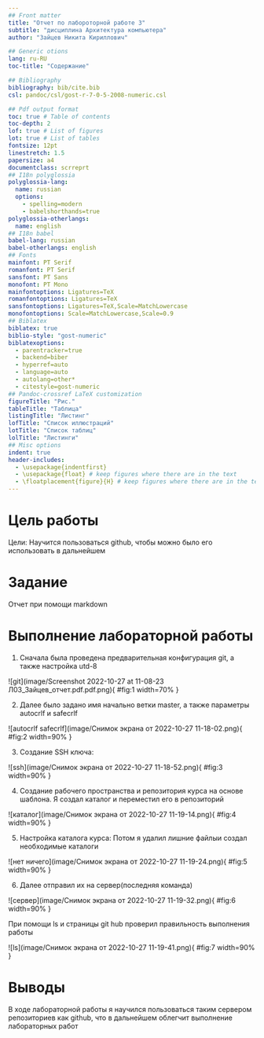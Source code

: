 ```yaml
---
## Front matter
title: "Отчет по лабороторной работе 3"
subtitle: "дисциплина Архитектура компьютера"
author: "Зайцев Никита Кириллович"

## Generic otions
lang: ru-RU
toc-title: "Содержание"

## Bibliography
bibliography: bib/cite.bib
csl: pandoc/csl/gost-r-7-0-5-2008-numeric.csl

## Pdf output format
toc: true # Table of contents
toc-depth: 2
lof: true # List of figures
lot: true # List of tables
fontsize: 12pt
linestretch: 1.5
papersize: a4
documentclass: scrreprt
## I18n polyglossia
polyglossia-lang:
  name: russian
  options:
	- spelling=modern
	- babelshorthands=true
polyglossia-otherlangs:
  name: english
## I18n babel
babel-lang: russian
babel-otherlangs: english
## Fonts
mainfont: PT Serif
romanfont: PT Serif
sansfont: PT Sans
monofont: PT Mono
mainfontoptions: Ligatures=TeX
romanfontoptions: Ligatures=TeX
sansfontoptions: Ligatures=TeX,Scale=MatchLowercase
monofontoptions: Scale=MatchLowercase,Scale=0.9
## Biblatex
biblatex: true
biblio-style: "gost-numeric"
biblatexoptions:
  - parentracker=true
  - backend=biber
  - hyperref=auto
  - language=auto
  - autolang=other*
  - citestyle=gost-numeric
## Pandoc-crossref LaTeX customization
figureTitle: "Рис."
tableTitle: "Таблица"
listingTitle: "Листинг"
lofTitle: "Список иллюстраций"
lotTitle: "Список таблиц"
lolTitle: "Листинги"
## Misc options
indent: true
header-includes:
  - \usepackage{indentfirst}
  - \usepackage{float} # keep figures where there are in the text
  - \floatplacement{figure}{H} # keep figures where there are in the text
---
```


# Цель работы
Цели: Научится пользоваться github, чтобы можно было его использовать в дальнейшем

# Задание

Отчет при помощи markdown


# Выполнение лабораторной работы
1. Сначала была проведена предварительная конфигурация git, а также настройка utd-8

![git](image/Screenshot 2022-10-27 at 11-08-23 Л03_Зайцев_отчет.pdf.pdf.png){ #fig:1 width=70% }

2. Далее было задано имя начально ветки master, а также параметры autocrlf и safecrlf

![autocrlf safecrlf](image/Снимок экрана от 2022-10-27 11-18-02.png){ #fig:2 width=90% }

3. Создание SSH ключа:

![ssh](image/Снимок экрана от 2022-10-27 11-18-52.png){ #fig:3 width=90% }

4. Создание рабочего пространства и репозитория курса на основе шаблона. Я создал каталог и переместил его в репозиторий

![каталог](image/Снимок экрана от 2022-10-27 11-19-14.png){ #fig:4 width=90% }

5. Настройка каталога курса: Потом я удалил лишние файлыи создал необходимые каталоги

![нет ничего](image/Снимок экрана от 2022-10-27 11-19-24.png){ #fig:5 width=90% }

6. Далее отправил их на сервер(последняя команда)

![сервер](image/Снимок экрана от 2022-10-27 11-19-32.png){ #fig:6 width=90% }

При помощи ls и страницы git hub проверил правильность выполнения работы

![ls](image/Снимок экрана от 2022-10-27 11-19-41.png){ #fig:7 width=90% }

# Выводы
В ходе лабораторной работы я научился пользоваться таким сервером репозиториев как github, что в дальнейшем облегчит выполнение лабораторных работ

